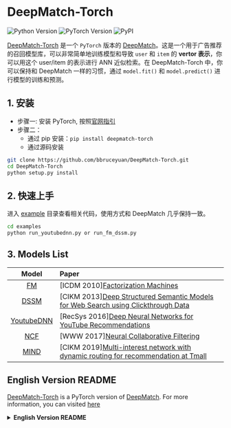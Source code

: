 # DeepMatch-Torch

![Python Version](https://img.shields.io/badge/Python-3.5%2B-green)
![PyTorch Version](https://img.shields.io/badge/PyTorch-1.1%2B-green)
![PyPI](https://img.shields.io/pypi/v/deepmatch-torch)


[DeepMatch-Torch](https://github.com/bbruceyuan/DeepMatch-Torch) 是一个 `PyTorch` 版本的 [DeepMatch](https://github.com/shenweichen/DeepMatch)。这是一个用于广告推荐的召回模型库，可以非常简单地训练模型和导致 `user` 和 `item` 的 **vertor 表示**，你可以用这个 user/item 的表示进行 ANN 近似检索。在 DeepMatch-Torch 中，你可以保持和 DeepMatch 一样的习惯，通过 `model.fit()` 和 `model.predict()` 进行模型的训练和预测。

## 1. 安装
- 步骤一: 安装 PyTorch, 按照[官网指引](https://pytorch.org/get-started/locally/)
- 步骤二：
    - 通过 pip 安装：`pip install deepmatch-torch` 
    - 通过源码安装
```bash
git clone https://github.com/bbruceyuan/DeepMatch-Torch.git
cd DeepMatch-Torch
python setup.py install
```

## 2. 快速上手
进入 [example](https://github.com/bbruceyuan/DeepMatch-Torch/tree/main/examples) 目录查看相关代码，使用方式和 DeepMatch 几乎保持一致。

```bash
cd examples
python run_youtubednn.py or run_fm_dssm.py
```


## 3. Models List

|    Model   | Paper| 
| :------: | :----------- |
|  [FM](https://github.com/bbruceyuan/DeepMatch-Torch/blob/main/deepmatch_torch/models/fm.py)  | [ICDM 2010][Factorization Machines](https://www.researchgate.net/publication/220766482_Factorization_Machines) |
| [DSSM](https://github.com/bbruceyuan/DeepMatch-Torch/blob/main/deepmatch_torch/models/dssm.py) | [CIKM 2013][Deep Structured Semantic Models for Web Search using Clickthrough Data](https://www.microsoft.com/en-us/research/publication/learning-deep-structured-semantic-models-for-web-search-using-clickthrough-data/)    |
| [YoutubeDNN](https://github.com/bbruceyuan/DeepMatch-Torch/blob/main/deepmatch_torch/models/youtubednn.py)     | [RecSys 2016][Deep Neural Networks for YouTube Recommendations](https://www.researchgate.net/publication/307573656_Deep_Neural_Networks_for_YouTube_Recommendations)            |
| [NCF](https://github.com/bbruceyuan/DeepMatch-Torch/blob/main/deepmatch_torch/models/ncf.py)  | [WWW 2017][Neural Collaborative Filtering](https://arxiv.org/abs/1708.05031)       |
| [MIND](https://github.com/bbruceyuan/DeepMatch-Torch/blob/main/deepmatch_torch/models/mind.py) | [CIKM 2019][Multi-interest network with dynamic routing for recommendation at Tmall](https://arxiv.org/pdf/1904.08030)  |


## English Version README

[DeepMatch-Torch](https://github.com/bbruceyuan/DeepMatch-Torch) is a PyTorch version of [DeepMatch](https://github.com/shenweichen/DeepMatch). For more information, you can visited [here](https://github.com/bbruceyuan/DeepMatch-Torch/blob/main/README_EN.md)

<details>
<summary><strong>English Version README </strong></summary>
<div>

DeepMatch_Torch is a PyTorch Version deep matching model library for recommendations & advertising. It's easy to **train models** and to **export representation vectors** for user and item which can be used for **ANN search**. You can use any complex model with `model.fit()`and `model.predict()` .

Let's [**Get Started!**](https://deepmatch.readthedocs.io/en/latest/Quick-Start.html) or [**Run examples**](./examples/colab_MovieLen1M_YoutubeDNN.ipynb) !

For more information, you can visited [here](https://github.com/bbruceyuan/DeepMatch-Torch/blob/main/README_EN.md)


## Install
1. Install `deepmatch-torch` by `pip`
```bash
pip install deepmatch-torch
```

2. Install `deepmatch-torch` through source code
```bash
git clone https://github.com/bbruceyuan/DeepMatch-Torch.git
cd DeepMatch-Torch
python setup.py install
```

## Tutorial 

You can run [example](https://github.com/bbruceyuan/DeepMatch-Torch/tree/main/examples) by following steps.

```bash
cd examples
python run_youtubednn.py or run_fm_dssm.py
```

</div>
</details>
